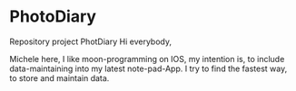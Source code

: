 # PhotoDiary
Repository project PhotDiary
Hi everybody,

Michele here, I like moon-programming on IOS, my intention is,
to include data-maintaining into my latest note-pad-App.
I try to find the fastest way, to store and maintain data.
